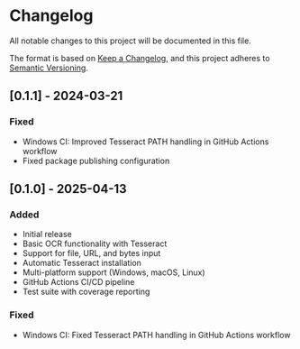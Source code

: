 # Changelog

All notable changes to this project will be documented in this file.

The format is based on [Keep a Changelog](https://keepachangelog.com/en/1.0.0/),
and this project adheres to [Semantic Versioning](https://semver.org/spec/v2.0.0.html).

## [0.1.1] - 2024-03-21

### Fixed
- Windows CI: Improved Tesseract PATH handling in GitHub Actions workflow
- Fixed package publishing configuration

## [0.1.0] - 2025-04-13

### Added
- Initial release
- Basic OCR functionality with Tesseract
- Support for file, URL, and bytes input
- Automatic Tesseract installation
- Multi-platform support (Windows, macOS, Linux)
- GitHub Actions CI/CD pipeline
- Test suite with coverage reporting

### Fixed
- Windows CI: Fixed Tesseract PATH handling in GitHub Actions workflow 